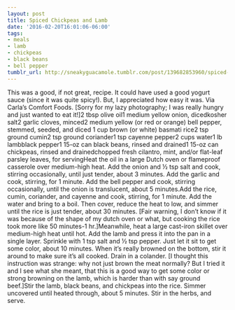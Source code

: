 ```yaml
---
layout: post
title: Spiced Chickpeas and Lamb
date: '2016-02-20T16:01:06-06:00'
tags:
- meals
- lamb
- chickpeas
- black beans
- bell pepper
tumblr_url: http://sneakyguacamole.tumblr.com/post/139682853960/spiced-chickpeas-and-lamb
---
```

This was a good, if not great, recipe. It could have used a good yogurt sauce (since it was quite spicy!). But, I appreciated how easy it was. Via Carla’s Comfort Foods. [Sorry for my lazy photography; I was really hungry and just wanted to eat it!]2 tbsp olive oil1 medium yellow onion, dicedkosher salt2 garlic cloves, minced2 medium yellow (or red or orange) bell pepper, stemmed, seeded, and diced 1 cup brown (or white) basmati rice2 tsp ground cumin2 tsp ground coriander1 tsp cayenne pepper2 cups water1 lb lambblack pepper1 15-oz can black beans, rinsed and drained1 15-oz can chickpeas, rinsed and drainedchopped fresh cilantro, mint, and/or flat-leaf parsley leaves, for servingHeat the oil in a large Dutch oven or flameproof casserole over medium-high heat. Add the onion and ½ tsp salt and cook, stirring occasionally, until just tender, about 3 minutes. Add the garlic and cook, stirring, for 1 minute. Add the bell pepper and cook, stirring occasionally, until the onion is translucent, about 5 minutes.Add the rice, cumin, coriander, and cayenne and cook, stirring, for 1 minute. Add the water and bring to a boil. Then cover, reduce the heat to low, and simmer until the rice is just tender, about 30 minutes. [Fair warning, I don’t know if it was because of the shape of my dutch oven or what, but cooking the rice took more like 50 minutes-1 hr.]Meanwhile, heat a large cast-iron skillet over medium-high heat until hot. Add the lamb and press it into the pan in a single layer. Sprinkle with 1 tsp salt and ½ tsp pepper. Just let it sit to get some color, about 10 minutes. When it’s really browned on the bottom, stir it around to make sure it’s all cooked. Drain in a colander. [I thought this instruction was strange: why not just brown the meat normally? But I tried it and I see what she meant, that this is a good way to get some color or strong browning on the lamb, which is harder than with say ground beef.]Stir the lamb, black beans, and chickpeas into the rice. Simmer uncovered until heated through, about 5 minutes. Stir in the herbs, and serve.
